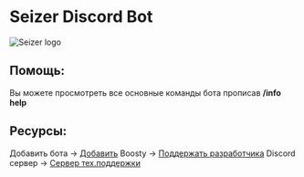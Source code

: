 # Seizer Discord Bot
![Seizer logo](https://cdn.discordapp.com/avatars/1013130193923211314/ef1f25982d2ead7bb5f407d202f5239d.png)
## Помощь:
Вы можете просмотреть все основные команды бота прописав **/info help**
## Ресурсы:
Добавить бота -> [Добавить](https://discord.com/api/oauth2/authorize?client_id=1013130193923211314&permissions=8&scope=bot%20applications.commands)
Boosty -> [Поддержать разработчика](https://boosty.to/sanekds/purchase/902211?ssource=DIRECT&share=subscription_link)
Discord сервер -> [Сервер тех.поддержки](https://discord.gg/KUe5jGNbJ9)
